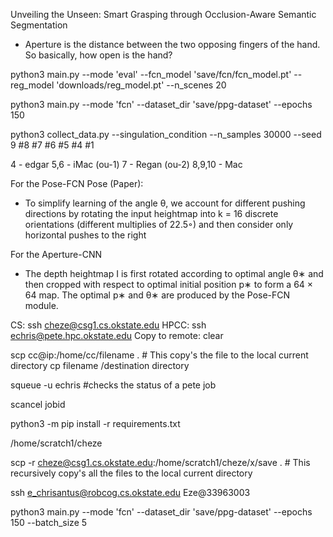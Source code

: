 Unveiling the Unseen: Smart Grasping through Occlusion-Aware Semantic Segmentation

- Aperture is the distance between the two opposing fingers of the hand. So basically, how open is the hand?

<!-- python3 main.py --mode 'eval' --fcn_model 'downloads/fcn_model.pt' --reg_model 'downloads/reg_model.pt' --n_scenes 5 -->
python3 main.py --mode 'eval' --fcn_model 'save/fcn/fcn_model.pt' --reg_model 'downloads/reg_model.pt' --n_scenes 20

python3 main.py --mode 'fcn' --dataset_dir 'save/ppg-dataset' --epochs 150

python3 collect_data.py --singulation_condition --n_samples 30000 --seed 9 #8 #7 #6 #5 #4 #1

4 - edgar
5,6 - iMac (ou-1)
7 - Regan (ou-2)
8,9,10 - Mac



For the Pose-FCN Pose (Paper):
- To simplify learning of the angle θ, we account for
different pushing directions by rotating the input heightmap into
k = 16 discrete orientations (different multiplies of 22.5◦) and
then consider only horizontal pushes to the right

For the Aperture-CNN
- The depth heightmap I is first rotated according to optimal angle θ∗ and then cropped with
respect to optimal initial position p∗ to form a 64 × 64 map. The
optimal p∗ and θ∗ are produced by the Pose-FCN module.

CS: ssh cheze@csg1.cs.okstate.edu
HPCC: ssh echris@pete.hpc.okstate.edu
Copy to remote: clear

scp cc@ip:/home/cc/filename . # This copy's the file to the local current directory
cp filename /destination directory

squeue -u echris #checks the status of a pete job

scancel jobid

python3 -m pip install -r requirements.txt

 /home/scratch1/cheze

 scp -r cheze@csg1.cs.okstate.edu:/home/scratch1/cheze/x/save . # This recursively copy's all the files to the local current directory


ssh e_chrisantus@robcog.cs.okstate.edu
Eze@33963003


python3 main.py --mode 'fcn' --dataset_dir 'save/ppg-dataset' --epochs 150 --batch_size 5
